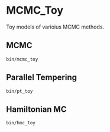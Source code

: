 # MCMC_Toy
Toy models of varioius MCMC methods.

## MCMC
`bin/mcmc_toy`

## Parallel Tempering
`bin/pt_toy`

## Hamiltonian MC
`bin/hmc_toy`
